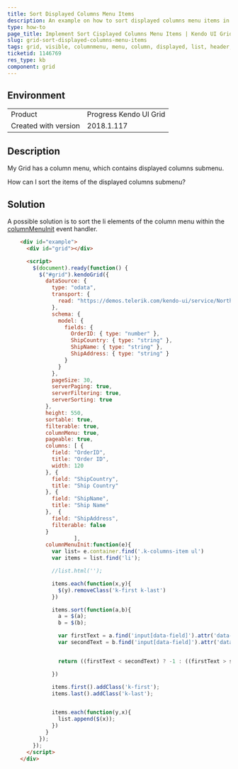 ```yaml
---
title: Sort Displayed Columns Menu Items
description: An example on how to sort displayed columns menu items in the Kendo UI Grid header.
type: how-to
page_title: Implement Sort Cisplayed Columns Menu Items | Kendo UI Grid
slug: grid-sort-displayed-columns-menu-items
tags: grid, visible, columnmenu, menu, column, displayed, list, header, checkbox, sort, order
ticketid: 1146769 
res_type: kb
component: grid
---
```


## Environment

<table>
 <tr>
  <td>Product</td>
  <td>Progress Kendo UI Grid</td>
 </tr>
 <tr>
  <td>Created with version</td>
  <td>2018.1.117</td>
 </tr>
</table>


## Description

My Grid has a column menu, which contains displayed columns submenu.

How can I sort the items of the displayed columns submenu?

## Solution

A possible solution is to sort the li elements of the column menu within the [columnMenuInit](https://docs.telerik.com/kendo-ui/api/javascript/ui/grid/events/columnmenuinit) event handler.

```html
    <div id="example">
      <div id="grid"></div>

      <script>
        $(document).ready(function() {
          $("#grid").kendoGrid({
            dataSource: {
              type: "odata",
              transport: {
                read: "https://demos.telerik.com/kendo-ui/service/Northwind.svc/Orders"
              },
              schema: {
                model: {
                  fields: {
                    OrderID: { type: "number" },
                    ShipCountry: { type: "string" },
                    ShipName: { type: "string" },
                    ShipAddress: { type: "string" }                                        
                  }
                }
              },
              pageSize: 30,
              serverPaging: true,
              serverFiltering: true,
              serverSorting: true
            },
            height: 550,
            sortable: true,
            filterable: true,
            columnMenu: true,
            pageable: true,
            columns: [ {
              field: "OrderID",
              title: "Order ID",
              width: 120
            }, {
              field: "ShipCountry",
              title: "Ship Country"
            }, {
              field: "ShipName",
              title: "Ship Name"
            },  {
              field: "ShipAddress",
              filterable: false
            }
                     ],
            columnMenuInit:function(e){
              var list= e.container.find('.k-columns-item ul')
              var items = list.find('li');

              //list.html('');

              items.each(function(x,y){
                $(y).removeClass('k-first k-last')
              }) 

              items.sort(function(a,b){
                a = $(a);
                b = $(b);

                var firstText = a.find('input[data-field]').attr('data-field');
                var secondText = b.find('input[data-field]').attr('data-field');


                return ((firstText < secondText) ? -1 : ((firstText > secondText) ? 1 : 0));

              })

              items.first().addClass('k-first');
              items.last().addClass('k-last');


              items.each(function(y,x){
                list.append($(x));
              })
            }
          });
        });
      </script>
    </div>
```
